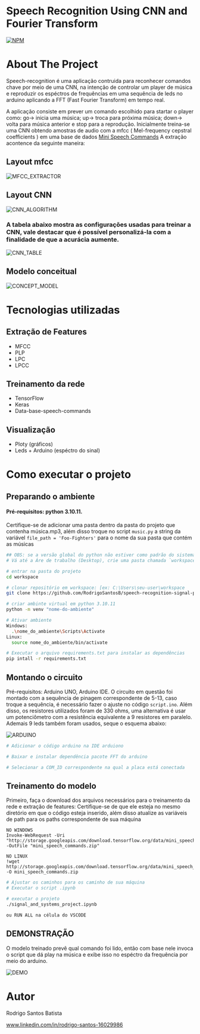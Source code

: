 # Speech Recognition Using CNN and Fourier Transform
[![NPM](https://img.shields.io/npm/l/react)](https://github.com/RodrigoSantosB/speech-recognition-signal-project/blob/main/LICENSE) 

# About The Project 

Speech-recognition é uma aplicação contruida para reconhecer comandos chave por meio de uma CNN, na intenção de controlar um player de música e reproduzir os espéctros de frequências em uma sequência de leds
no arduino aplicando a FFT (Fast Fourier Transform) em tempo real.

A aplicação consiste em prever um comando escolhido para startar o player como: go-> inicia uma música; up-> troca para próxima música; down-> volta para música anterior e stop para a reprodução.
Inicialmente treina-se uma CNN obtendo amostras de audio com a mfcc ( Mel-frequency cepstral coefficients ) em uma base de dados  [Mini Speech Commands](https://www.tensorflow.org/datasets/catalog/speech_commands?hl=pt-br)
A extração acontence da seguinte maneira:

## Layout mfcc
![MFCC_EXTRACTOR](https://github.com/RodrigoSantosB/speech-recognition/blob/main/images/mfcc_img.png)

## Layout CNN
![CNN_ALGORITHM](https://github.com/RodrigoSantosB/speech-recognition/blob/main/images/cnn_estructure.png) 
### A tabela abaixo mostra as configurações usadas para treinar a CNN, vale destacar que é possível personalizá-la com a finalidade de que a acurácia aumente.  
![CNN_TABLE](https://github.com/RodrigoSantosB/speech-recognition/blob/main/images/model_table.png)


## Modelo conceitual
![CONCEPT_MODEL](https://github.com/RodrigoSantosB/speech-recognition/blob/main/images/concept_model.png)

# Tecnologias utilizadas
## Extração de Features
- MFCC
- PLP
- LPC
- LPCC
## Treinamento da rede
- TensorFlow
- Keras
- Data-base-speech-commands
## Visualização
- Ploty (gráficos)
- Leds + Arduino (espéctro do sinal)

# Como executar o projeto

## Preparando o ambiente
#### Pré-requisitos: python 3.10.11. 
Certifique-se de adicionar uma pasta dentro da pasta do projeto que contenha música.mp3, além disso troque no script `music.py` a string da variável `file_path = 'Foo-Fighters'` para o nome da sua pasta que contém as músicas
```bash
## OBS: se a versão global do python não estiver como padrão do sistema, coloque-a como padrão
# Vá até a Áre de trabalho (Desktop), crie uma pasta chamada `workspace`

# entrar na pasta do projeto
cd workspace

# clonar repositório em workspace: [ex: C:\Users\seu-user\workspace
git clone https://github.com/RodrigoSantosB/speech-recognition-signal-project.git

# criar ambinte virtual em python 3.10.11
python -m venv "nome-do-ambiente"

# Ativar ambiente
Windows:
  .\nome_do_ambiente\Scripts\Activate
Linux:
  source nome_do_ambiente/bin/activate

# Executar o arquivo requirements.txt para instalar as dependências 
pip intall -r requirements.txt

```


## Montando o circuito
Pré-requisitos: Arduino UNO, Arduino IDE. O circuito em questão foi montado com a sequência de pinagem correspondente de 5-13, caso troque a sequência, é necessário fazer o ajuste no código `script.ino`.
Além disso, os resistores utilizados foram de 330 ohms, uma alternativa é usar um potenciômetro com a resistência equivalente a 9 resistores em paralelo. Ademais 9 leds também foram usados, seque o esquema abaixo:

![ARDUINO](https://github.com/RodrigoSantosB/speech-recognition/blob/main/images/circuito_ardu.png)

```bash
# Adicionar o código arduino na IDE arduiono

# Baixar e instalar dependência pacote FFT do arduino 

# Selecionar a COM_ID correspondente na qual a placa está conectada

```


## Treinamento do modelo
Primeiro, faça o download dos arquivos necessários para o treinamento da rede e extração de features:
Certifique-se de que ele esteja no mesmo diretório em que o código esteja inserido, além disso atualize as variáveis de path para os paths correspondente de sua máquina 
```
NO WINDOWS
Invoke-WebRequest -Uri "http://storage.googleapis.com/download.tensorflow.org/data/mini_speech_commands.zip" -OutFile "mini_speech_commands.zip"
```

```
NO LINUX
!wget http://storage.googleapis.com/download.tensorflow.org/data/mini_speech_commands.zip -O mini_speech_commands.zip
```

```bash
# Ajustar os caminhos para os caminho de sua máquina
# Executar o script .ipynb

# executar o projeto
./signal_and_systems_project.ipynb

ou RUN ALL na célula do VSCODE
```

## DEMONSTRAÇÃO

O modelo treinado prevê qual comando foi lido, então com base nele invoca o script que dá play na música e exibe isso no espéctro da frequência  por meio do arduino. 



![DEMO](https://github.com/RodrigoSantosB/speech-recognition/blob/main/images/demonstracao_gif.gif)


# Autor

Rodrigo Santos Batista

www.linkedin.com/in/rodrigo-santos-16029986
